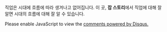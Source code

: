 
<body>
<div id="grid">
<div id="interview">
<p>직업은 시대에 흐름에 따라 생겨나고 없어집니다.
  이 곳, <span style="font-weight : bold;">잡 스토리</span>에서 직업에 대해 잘 알면 시대의 흐름에 대해 잘 알 수 있습니다.</p>
</div>
<ol>
  <script>
  var index = ['사이트 소개','테크트리','잡다한 이야기','질문과 대답','관련 사이트'];
  var i=0;
  while(i < index.length){
    document.write('<li><a href="'+index[i]+'.html">'+index[i]+'</a></li>');
    i = i+1;
  }
  </script>
</ol>
</div>

<div id="disqus_thread"></div>
<script>
/**
*  RECOMMENDED CONFIGURATION VARIABLES: EDIT AND UNCOMMENT THE SECTION BELOW TO INSERT DYNAMIC VALUES FROM YOUR PLATFORM OR CMS.
*  LEARN WHY DEFINING THESE VARIABLES IS IMPORTANT: https://disqus.com/admin/universalcode/#configuration-variables*/
var disqus_config = function () {
this.page.url = PAGE_URL;  // Replace PAGE_URL with your page's canonical URL variable
this.page.identifier = PAGE_IDENTIFIER; // Replace PAGE_IDENTIFIER with your page's unique identifier variable
};
(function() { // DON'T EDIT BELOW THIS LINE
var d = document, s = d.createElement('script');
s.src = 'https://jobstory.disqus.com/embed.js';
s.setAttribute('data-timestamp', +new Date());
(d.head || d.body).appendChild(s);
})();
</script>
<noscript>Please enable JavaScript to view the <a href="https://disqus.com/?ref_noscript">comments powered by Disqus.</a></noscript>



</body>
